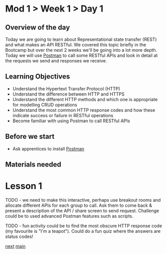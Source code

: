 # Mod 1 > Week 1 > Day 1

## Overview of the day

Today we are going to learn about Representational state transfer (REST) and what makes an API RESTful. We covered this topic briefly in
the Bootcamp but over the next 2 weeks we'll be going into a lot more depth.
Today we will use [Postman](https://www.postman.com/) to call some RESTful APIs and look in detail at the requests we send and responses we receive.

## Learning Objectives

* Understand the Hypertext Transfer Protocol (HTTP)
* Understand the difference between HTTP and HTTPS
* Understand the different HTTP methods and which one is appropriate for modelling CRUD operations
* Understand the most common HTTP response codes and how these indicate success or failure in RESTful operations
* Become familiar with using Postman to call RESTful APIs 

## Before we start

* Ask apprentices to install [Postman](https://www.postman.com/) 

## Materials needed

# Lesson 1
TODO - we need to make this interactive, perhaps use breakout rooms and allocate different APIs for each group to call. Ask them to come back & present a description of the API / share screen to send request. Challenge could be to used advanced Postman features such as scripts.

TODO - fun activity could be to find the most obscure HTTP response code (my favourite is "I'm a teapot"). Could do a fun quiz where the answers are status codes!

[next](/swe/mod1/wk1/day2.html)
[main](/swe)